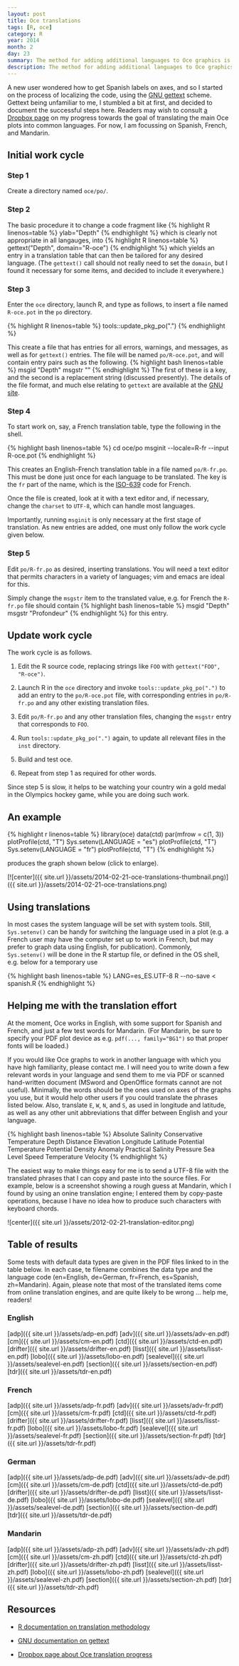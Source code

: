 ```yaml
---
layout: post
title: Oce translations
tags: [R, oce]
category: R
year: 2014
month: 2
day: 23
summary: The method for adding additional languages to Oce graphics is described.
description: The method for adding additional languages to Oce graphics is described.
---
```


A new user wondered how to get Spanish labels on axes, and so I started on the process of localizing the code, using the [GNU gettext](http://www.gnu.org/software/gettext/) scheme.  Gettext being unfamiliar to me, I stumbled a bit at first, and decided to document the successful steps here.  Readers may wish to consult [a Dropbox page](https://www.dropbox.com/sh/301wmxm4ddnv68v/7G85OTScZq) on my progress towards the goal of translating the main Oce plots into common languages.  For now, I am focussing on Spanish, French, and Mandarin.

## Initial work cycle

### Step 1

Create a directory named ``oce/po/``.

### Step 2

The basic procedure it to change a code fragment like
{% highlight R linenos=table %}
ylab="Depth"
{% endhighlight %}
which is clearly not appropriate in all langauges, into
{% highlight R linenos=table %}
gettext("Depth", domain="R-oce")
{% endhighlight %}
which yields an entry in a translation table that can then be tailored for any desired language.  (The ``gettext()`` call should not really need to set the ``domain``, but I found it necessary for some items, and decided to include it everywhere.)

### Step 3

Enter the ``oce`` directory, launch R, and type as follows, to insert a file named ``R-oce.pot`` in the ``po`` directory.


{% highlight R linenos=table %}
tools::update_pkg_po(".")
{% endhighlight %}

This create a file that has entries for all errors, warnings, and messages, as well as for ``gettext()`` entries.  The file will be named ``po/R-oce.pot``, and will contain entry pairs such as the following.
{% highlight bash linenos=table %}
msgid "Depth"
msgstr ""
{% endhighlight %}
The first of these is a key, and the second is a replacement string (discussed presently).  The details of the file format, and much else relating to ``gettext`` are available at the [GNU site](http://www.gnu.org/software/gettext/manual/gettext.html).


### Step 4

To start work on, say, a French translation table, type the following in the shell.

{% highlight bash linenos=table %}
cd oce/po
msginit --locale=R-fr --input R-oce.pot
{% endhighlight %}

This creates an English-French translation table in a file named ``po/R-fr.po``.  This must be done just once for each language to be translated.  The key is the ``fr`` part of the name, which is the [ISO-639](http://en.wikipedia.org/wiki/ISO_639) code for French.  

Once the file is created, look at it with a text editor and, if necessary, change the ``charset`` to ``UTF-8``, which can handle most languages.

Importantly, running ``msginit`` is only necessary at the first stage of translation.  As new entries are added, one must only follow the work cycle given below.

### Step 5

Edit ``po/R-fr.po`` as desired, inserting translations.  You will need a text editor that permits characters in a variety of languages; vim and emacs are ideal for this.

Simply change the ``msgstr`` item to the translated value, e.g. for French the ``R-fr.po`` file should contain
{% highlight bash linenos=table %}
msgid "Depth"
msgstr "Profondeur"
{% endhighlight %}
for this entry.


## Update work cycle

The work cycle is as follows.

1. Edit the R source code, replacing strings like ``FOO`` with ``gettext("FOO", "R-oce")``.

2. Launch R in the ``oce`` directory and invoke ``tools::update_pkg_po(".")`` to add an entry to the ``po/R-oce.pot`` file, with corresponding entries in ``po/R-fr.po`` and any other existing translation files.

3. Edit ``po/R-fr.po`` and any other translation files, changing the ``msgstr`` entry that corresponds to ``FOO``.

4. Run ``tools::update_pkg_po(".")`` again, to update all relevant files in the ``inst`` directory.

5. Build and test oce.

6. Repeat from step 1 as required for other words.

Since step 5 is slow, it helps to be watching your country win a gold medal in the Olympics hockey game, while you are doing such work.

## An example

{% highlight r linenos=table %}
library(oce)
data(ctd)
par(mfrow = c(1, 3))
plotProfile(ctd, "T")
Sys.setenv(LANGUAGE = "es")
plotProfile(ctd, "T")
Sys.setenv(LANGUAGE = "fr")
plotProfile(ctd, "T")
{% endhighlight %}

produces the graph shown below (click to enlarge).

[![center]({{ site.url }}/assets/2014-02-21-oce-translations-thumbnail.png)]({{ site.url }}/assets/2014-02-21-oce-translations.png)

## Using translations

In most cases the system language will be set with system tools.  Still, ``Sys.setenv()`` can be handy for switching the language used in a plot (e.g. a French user may have the computer set up to work in French, but may prefer to graph data using English, for publication).  Commonly, ``Sys.setenv()`` will be done in the R startup file, or defined in the OS shell, e.g. below for a temporary use

{% highlight bash linenos=table %}
LANG=es_ES.UTF-8 R --no-save < spanish.R
{% endhighlight %}



## Helping me with the translation effort

At the moment, Oce works in English, with some support for Spanish and French, and just a few test words for Mandarin.  (For Mandarin, be sure to specify your PDF plot device as e.g. ``pdf(..., family="BG1")`` so that proper fonts will be loaded.)

If you would like Oce graphs to work in another language with which you have high familiarity, please contact me.  I will need you to write down a few relevant words in your language and send them to me via PDF or scanned hand-written document (MSword and OpenOffice formats cannot are not useful).  Minimally, the words should be the ones used on axes of the graphs you use, but it would help other users if you could translate the phrases listed below.  Also, translate ``E``, ``W``, ``N``, and ``S``, as used in longitude and latitude, as well as any other unit abbreviations that differ between English and your language.

{% highlight bash linenos=table %}
Absolute Salinity
Conservative Temperature
Depth
Distance
Elevation
Longitude
Latitude
Potential Temperature
Potential Density Anomaly
Practical Salinity
Pressure
Sea Level
Speed
Temperature
Velocity
{% endhighlight %}

The easiest way to make things easy for me is to send a UTF-8 file with the translated phrases that I can copy and paste into the source files.  For example, below is a screenshot showing a rough guess at Mandarin, which I found by using an onine translation engine; I entered them by copy-paste operations, because I have no idea how to produce such characters with keyboard chords.

![center]({{ site.url }}/assets/2012-02-21-translation-editor.png)

## Table of results

Some tests with default data types are given in the PDF files linked to in the table below.  In each case, te filename combines the data type and the language code (en=English, de=German, fr=French, es=Spanish, zh=Mandarin).  Again, please note that most of the translated items come from online translation engines, and are quite likely to be wrong ... help me, readers!


### English

[adp]({{ site.url }}/assets/adp-en.pdf)
[adv]({{ site.url }}/assets/adv-en.pdf)
[cm]({{ site.url }}/assets/cm-en.pdf)
[ctd]({{ site.url }}/assets/ctd-en.pdf)
[drifter]({{ site.url }}/assets/drifter-en.pdf)
[lisst]({{ site.url }}/assets/lisst-en.pdf)
[lobo]({{ site.url }}/assets/lobo-en.pdf)
[sealevel]({{ site.url }}/assets/sealevel-en.pdf)
[section]({{ site.url }}/assets/section-en.pdf)
[tdr]({{ site.url }}/assets/tdr-en.pdf)

### French

[adp]({{ site.url }}/assets/adp-fr.pdf)
[adv]({{ site.url }}/assets/adv-fr.pdf)
[cm]({{ site.url }}/assets/cm-fr.pdf)
[ctd]({{ site.url }}/assets/ctd-fr.pdf)
[drifter]({{ site.url }}/assets/drifter-fr.pdf)
[lisst]({{ site.url }}/assets/lisst-fr.pdf)
[lobo]({{ site.url }}/assets/lobo-fr.pdf)
[sealevel]({{ site.url }}/assets/sealevel-fr.pdf)
[section]({{ site.url }}/assets/section-fr.pdf)
[tdr]({{ site.url }}/assets/tdr-fr.pdf)

### German

[adp]({{ site.url }}/assets/adp-de.pdf)
[adv]({{ site.url }}/assets/adv-de.pdf)
[cm]({{ site.url }}/assets/cm-de.pdf)
[ctd]({{ site.url }}/assets/ctd-de.pdf)
[drifter]({{ site.url }}/assets/drifter-de.pdf)
[lisst]({{ site.url }}/assets/lisst-de.pdf)
[lobo]({{ site.url }}/assets/lobo-de.pdf)
[sealevel]({{ site.url }}/assets/sealevel-de.pdf)
[section]({{ site.url }}/assets/section-de.pdf)
[tdr]({{ site.url }}/assets/tdr-de.pdf)

### Mandarin

[adp]({{ site.url }}/assets/adp-zh.pdf)
[adv]({{ site.url }}/assets/adv-zh.pdf)
[cm]({{ site.url }}/assets/cm-zh.pdf)
[ctd]({{ site.url }}/assets/ctd-zh.pdf)
[drifter]({{ site.url }}/assets/drifter-zh.pdf)
[lisst]({{ site.url }}/assets/lisst-zh.pdf)
[lobo]({{ site.url }}/assets/lobo-zh.pdf)
[sealevel]({{ site.url }}/assets/sealevel-zh.pdf)
[section]({{ site.url }}/assets/section-zh.pdf)
[tdr]({{ site.url }}/assets/tdr-zh.pdf)



## Resources

* [R documentation on translation methodology](http://developer.r-project.org/Translations30.html)

* [GNU documentation on gettext](http://www.gnu.org/software/gettext/)

* [Dropbox page about Oce translation progress](https://www.dropbox.com/sh/301wmxm4ddnv68v/7G85OTScZq)


